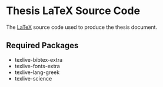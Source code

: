 # Thesis LaTeX Source Code
The [LaTeX](https://www.latex-project.org/) source code used to produce the thesis document. 

## Required Packages
- texlive-bibtex-extra
- texlive-fonts-extra
- texlive-lang-greek
- texlive-science

